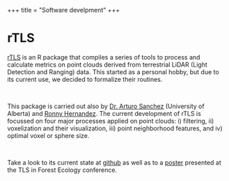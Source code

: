+++
title = "Software develpment"
+++

# rTLS

[rTLS](https://github.com/Antguz/rTLS) is an R package that compiles a series of tools to process and calculate metrics on point clouds derived from terrestrial LiDAR (Light Detection and Ranging) data. This started as a personal hobby, but due to its current use, we decided to formalize their routines.

<br/>

This package is carried out also by [Dr. Arturo Sanchez](https://www.ualberta.ca/faculties/centresinstitutes/centre-for-earth-observation-sciences/participants/arturo) (University of Alberta) and [Ronny Hernandez](http://ronnyhdez.rbind.io/). The current development of rTLS is focussed on four major processes applied on point clouds: i) filtering, ii) voxelization and their visualization, iii) point neighborhood features, and iv) optimal voxel or sphere size.

<br/>

Take a look to its current state at [github](https://github.com/Antguz/rTLS) as well as to a [poster](https://www.researchgate.net/publication/333204427_Relationship_between_tree_architectural_metrics_and_its_fractal_dimension_using_Terrestrial_Laser_Scanning) presented at the TLS in Forest Ecology conference.
